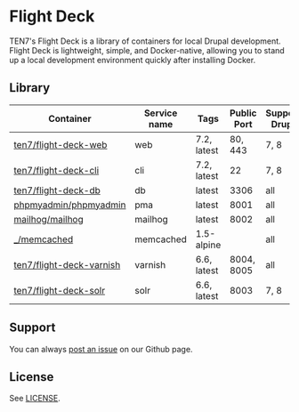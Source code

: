 # Flight Deck

TEN7's Flight Deck is a library of containers for local Drupal development. Flight Deck is lightweight, simple, and Docker-native, allowing you to stand up a local development environment quickly after installing Docker.

## Library

| Container | Service name | Tags | Public Port | Supports Drupal |
| --------- | ------------ | ---- | ----------- | --------------- |
| [ten7/flight-deck-web](https://hub.docker.com/r/ten7/flight-deck-web/) | web | 7.2, latest | 80, 443 | 7, 8 |
| [ten7/flight-deck-cli](https://hub.docker.com/r/ten7/flight-deck-cli/) | cli | 7.2, latest | 22 | 7, 8 |
| [ten7/flight-deck-db](https://hub.docker.com/r/ten7/flight-deck-db/) | db | latest | 3306 | all |
| [phpmyadmin/phpmyadmin](https://hub.docker.com/r/phpmyadmin/phpmyadmin/) | pma | latest | 8001 | all |
| [mailhog/mailhog](https://hub.docker.com/r/mailhog/mailhog/) | mailhog | latest | 8002 | all |
| [_/memcached](https://hub.docker.com/_/memcached/) | memcached | 1.5-alpine |   | all |
| [ten7/flight-deck-varnish](https://hub.docker.com/r/ten7/flight-deck-varnish/) | varnish | 6.6, latest | 8004, 8005 | all |
| [ten7/flight-deck-solr](https://hub.docker.com/r/ten7/flight-deck-solr/) | solr | 6.6, latest | 8003 | 7, 8 |

## Support

You can always [post an issue](https://github.com/ten7/flight-deck/issues/new) on our Github page.

## License

See [LICENSE](https://raw.githubusercontent.com/ten7/flight-deck/master/LICENSE).
